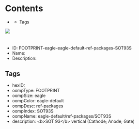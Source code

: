 



Contents
========

* [](#)
	* [Tags](#tags)
  
![][im]
# 

- ID: FOOTPRINT-eagle-eagle-default-ref-packages-SOT93S
- Name: 
- Description: 

## Tags

- hexID: 
- oompType: FOOTPRINT
- oompSize: eagle
- oompColor: eagle-default
- oompDesc: ref-packages
- oompIndex: SOT93S
- oompName: eagle-default/ref-packages/SOT93S
- description: &lt;b&gt;SOT 93&lt;/b&gt; vertical (Cathode; Anode; Gate)



[im]: image.png
